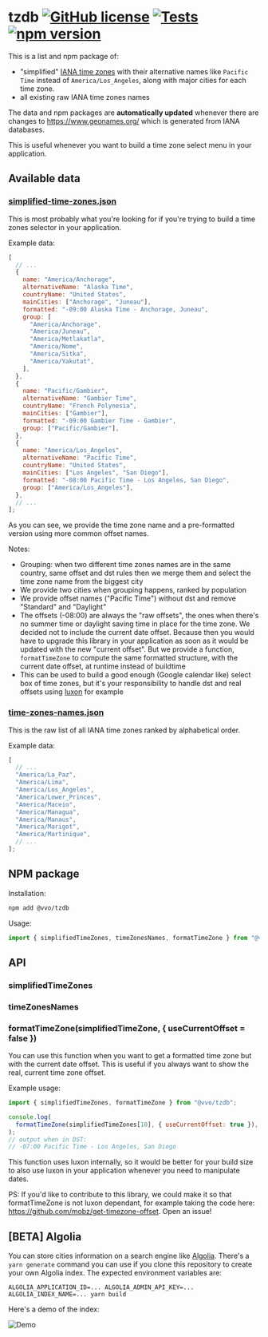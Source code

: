 # tzdb [![GitHub license](https://img.shields.io/github/license/vvo/tzdb?style=flat)](https://github.com/vvo/tzdb/blob/master/LICENSE) [![Tests](https://github.com/vvo/tzdb/workflows/CI/badge.svg)](https://github.com/vvo/tzdb/actions) [![npm version](https://badge.fury.io/js/%40vvo%2Ftzdb.svg)](https://www.npmjs.com/package/@vvo/tzdb)

This is a list and npm package of:

- "simplified" [IANA time zones](https://www.iana.org/time-zones) with their alternative names like `Pacific Time` instead of `America/Los_Angeles`, along with major cities for each time zone.
- all existing raw IANA time zones names

The data and npm packages are **automatically updated** whenever there are changes to https://www.geonames.org/ which is generated from IANA databases.

This is useful whenever you want to build a time zone select menu in your application.

## Available data

### [simplified-time-zones.json](./simplified-time-zones.json)

This is most probably what you're looking for if you're trying to build a time zones selector in your application.

Example data:

```js
[
  // ...
  {
    name: "America/Anchorage",
    alternativeName: "Alaska Time",
    countryName: "United States",
    mainCities: ["Anchorage", "Juneau"],
    formatted: "-09:00 Alaska Time - Anchorage, Juneau",
    group: [
      "America/Anchorage",
      "America/Juneau",
      "America/Metlakatla",
      "America/Nome",
      "America/Sitka",
      "America/Yakutat",
    ],
  },
  {
    name: "Pacific/Gambier",
    alternativeName: "Gambier Time",
    countryName: "French Polynesia",
    mainCities: ["Gambier"],
    formatted: "-09:00 Gambier Time - Gambier",
    group: ["Pacific/Gambier"],
  },
  {
    name: "America/Los_Angeles",
    alternativeName: "Pacific Time",
    countryName: "United States",
    mainCities: ["Los Angeles", "San Diego"],
    formatted: "-08:00 Pacific Time - Los Angeles, San Diego",
    group: ["America/Los_Angeles"],
  },
  // ...
];
```

As you can see, we provide the time zone name and a pre-formatted version using more common offset names.

Notes:

- Grouping: when two different time zones names are in the same country, same offset and dst rules then we merge them and select the time zone name from the biggest city
- We provide two cities when grouping happens, ranked by population
- We provide offset names ("Pacific Time") without dst and remove "Standard" and "Daylight"
- The offsets (-08:00) are always the "raw offsets", the ones when there's no summer time or daylight saving time in place for the time zone. We decided not to include the current date offset. Because then you would have to upgrade this library in your application as soon as it would be updated with the new "current offset". But we provide a function, `formatTimeZone` to compute the same formatted structure, with the current date offset, at runtime instead of buildtime
- This can be used to build a good enough (Google calendar like) select box of time zones, but it's your responsibility to handle dst and real offsets using [luxon](https://moment.github.io/luxon/) for example

### [time-zones-names.json](./time-zones-names.json)

This is the raw list of all IANA time zones ranked by alphabetical order.

Example data:

```js
[
  // ...
  "America/La_Paz",
  "America/Lima",
  "America/Los_Angeles",
  "America/Lower_Princes",
  "America/Maceio",
  "America/Managua",
  "America/Manaus",
  "America/Marigot",
  "America/Martinique",
  // ...
];
```

## NPM package

Installation:

```bash
npm add @vvo/tzdb
```

Usage:

```js
import { simplifiedTimeZones, timeZonesNames, formatTimeZone } from "@vvo/tzdb";
```

## API

### simplifiedTimeZones

### timeZonesNames

### formatTimeZone(simplifiedTimeZone, { useCurrentOffset = false })

You can use this function when you want to get a formatted time zone but with the current date offset. This is useful if you always want to show the real, current time zone offset.

Example usage:

```js
import { simplifiedTimeZones, formatTimeZone } from "@vvo/tzdb";

console.log(
  formatTimeZone(simplifiedTimeZones[10], { useCurrentOffset: true }),
);
// output when in DST:
// -07:00 Pacific Time - Los Angeles, San Diego
```

This function uses luxon internally, so it would be better for your build size to also use luxon in your application whenever you need to manipulate dates.

PS: If you'd like to contribute to this library, we could make it so that formatTimeZone is not luxon dependant, for example taking the code here: https://github.com/mobz/get-timezone-offset. Open an issue!

## [BETA] Algolia

You can store cities information on a search engine like [Algolia](http://algolia.com/). There's a `yarn generate` command you can use if you clone this repository to create your own Algolia index. The expected environment variables are:

```
ALGOLIA_APPLICATION_ID=... ALGOLIA_ADMIN_API_KEY=... ALGOLIA_INDEX_NAME=... yarn build
```

Here's a demo of the index:

![Demo](./demo.gif)
